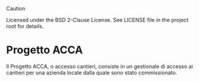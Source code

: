 > [!CAUTION]
> Licensed under the BSD 2-Clause License. See LICENSE file in the project root for details.

# Progetto ACCA
Il Progetto ACCA, o accesso cantieri, consiste in un gestionale di accesso ai cantieri per una azienda locale dalla quale sono stato commissionato.